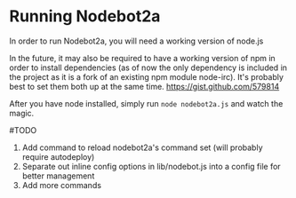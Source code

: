 # Running Nodebot2a

In order to run Nodebot2a, you will need a working version of node.js

In the future, it may also be required to have a working version of npm
in order to install dependencies (as of now the only dependency is
included in the project as it is a fork of an existing npm module
node-irc). It's probably best to set them both up
at the same time. https://gist.github.com/579814

After you have node installed, simply run `node nodebot2a.js` and watch
the magic.

#TODO

1. Add command to reload nodebot2a's command set (will probably require
   autodeploy)
2. Separate out inline config options in lib/nodebot.js into a config
   file for better management
3. Add more commands
